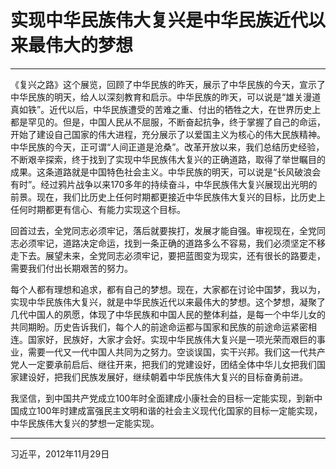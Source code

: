 # 实现中华民族伟大复兴是中华民族近代以来最伟大的梦想
***
 《复兴之路》这个展览，回顾了中华民族的昨天，展示了中华民族的今天，宣示了中华民族的明天，给人以深刻教育和启示。中华民族的昨天，可以说是“雄关漫道真如铁”。近代以后，中华民族遭受的苦难之重、付出的牺牲之大，在世界历史上都是罕见的。但是，中国人民从不屈服，不断奋起抗争，终于掌握了自己的命运，开始了建设自己国家的伟大进程，充分展示了以爱国主义为核心的伟大民族精神。中华民族的今天，正可谓“人间正道是沧桑”。改革开放以来，我们总结历史经验，不断艰辛探索，终于找到了实现中华民族伟大复兴的正确道路，取得了举世瞩目的成果。这条道路就是中国特色社会主义。中华民族的明天，可以说是“长风破浪会有时”。经过鸦片战争以来170多年的持续奋斗，中华民族伟大复兴展现出光明的前景。现在，我们比历史上任何时期都更接近中华民族伟大复兴的目标，比历史上任何时期都更有信心、有能力实现这个目标。

回首过去，全党同志必须牢记，落后就要挨打，发展才能自强。审视现在，全党同志必须牢记，道路决定命运，找到一条正确的道路多么不容易，我们必须坚定不移走下去。展望未来，全党同志必须牢记，要把蓝图变为现实，还有很长的路要走，需要我们付出长期艰苦的努力。

每个人都有理想和追求，都有自己的梦想。现在，大家都在讨论中国梦，我以为，实现中华民族伟大复兴，就是中华民族近代以来最伟大的梦想。这个梦想，凝聚了几代中国人的夙愿，体现了中华民族和中国人民的整体利益，是每一个中华儿女的共同期盼。历史告诉我们，每个人的前途命运都与国家和民族的前途命运紧密相连。国家好，民族好，大家才会好。实现中华民族伟大复兴是一项光荣而艰巨的事业，需要一代又一代中国人共同为之努力。空谈误国，实干兴邦。我们这一代共产党人一定要承前启后、继往开来，把我们的党建设好，团结全体中华儿女把我们国家建设好，把我们民族发展好，继续朝着中华民族伟大复兴的目标奋勇前进。

我坚信，到中国共产党成立100年时全面建成小康社会的目标一定能实现，到新中国成立100年时建成富强民主文明和谐的社会主义现代化国家的目标一定能实现，中华民族伟大复兴的梦想一定能实现。
***
习近平，2012年11月29日